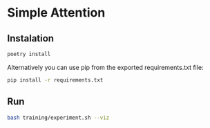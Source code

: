 # Simple Attention

## Instalation

```bash
poetry install
```

Alternatively you can use pip from the exported requirements.txt file:

```bash
pip install -r requirements.txt
```

## Run
```bash
bash training/experiment.sh --viz
```